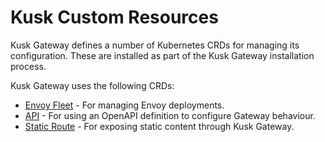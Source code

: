 # Kusk Custom Resources

Kusk Gateway defines a number of Kubernetes CRDs for managing its configuration. These are installed as part of the
Kusk Gateway installation process.

Kusk Gateway uses the following CRDs:

* [Envoy Fleet](envoyfleet.md) - For managing Envoy deployments.
* [API](api.md) - For using an OpenAPI definition to configure Gateway behaviour.
* [Static Route](staticroute.md) - For exposing static content through Kusk Gateway.
